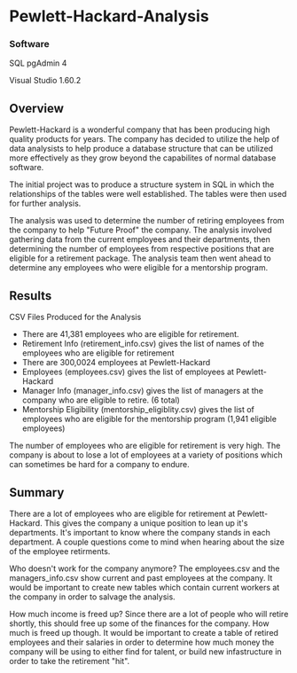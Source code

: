 # Pewlett-Hackard-Analysis
### Software
SQL pgAdmin 4

Visual Studio 1.60.2

## Overview
Pewlett-Hackard is a wonderful company that has been producing high quality products for years. The company has decided to utilize the help of data analysists to help produce a database structure that can be utilized more effectively as they grow beyond the capabilites of normal database software. 

The initial project was to produce a structure system in SQL in which the relationships of the tables were well established. The tables were then used for further analysis.

The analysis was used to determine the number of retiring employees from the company to help "Future Proof" the company. The analysis involved gathering data from the current employees and their departments, then determining the number of employees from respective positions that are eligible for a retirement package. The analysis team then went ahead to determine any employees who were eligible for a mentorship program.

## Results

CSV Files Produced for the Analysis
 - There are 41,381 employees who are eligible for retirement.
  - Retirement Info (retirement_info.csv) gives the list of names of the employees who are eligible for retirement
 - There are 300,0024 employees at Pewlett-Hackard
  - Employees (employees.csv) gives the list of employees at Pewlett-Hackard
 - Manager Info (manager_info.csv) gives the list of managers at the company who are eligible to retire. (6 total)
 - Mentorship Eligibility (mentorship_eligiblity.csv) gives the list of employees who are eligible for the mentorship program (1,941 eligible employees)

The number of employees who are eligible for retirement is very high. The company is about to lose a lot of employees at a variety of positions which can sometimes be hard for a company to endure. 

## Summary

There are a lot of employees who are eligible for retirement at Pewlett-Hackard. This gives the company a unique position to lean up it's departments. It's important to know where the company stands in each department. A couple questions come to mind when hearing about the size of the employee retirments.

Who doesn't work for the company anymore?
The employees.csv and the managers_info.csv show current and past employees at the company. It would be important to create new tables which contain current workers at the company in order to salvage the analysis. 

How much income is freed up?
Since there are a lot of people who will retire shortly, this should free up some of the finances for the company. How much is freed up though. It would be important to create a table of retired employees and their salaries in order to determine how much money the company will be using to either find for talent, or build new infastructure in order to take the retirement "hit". 
